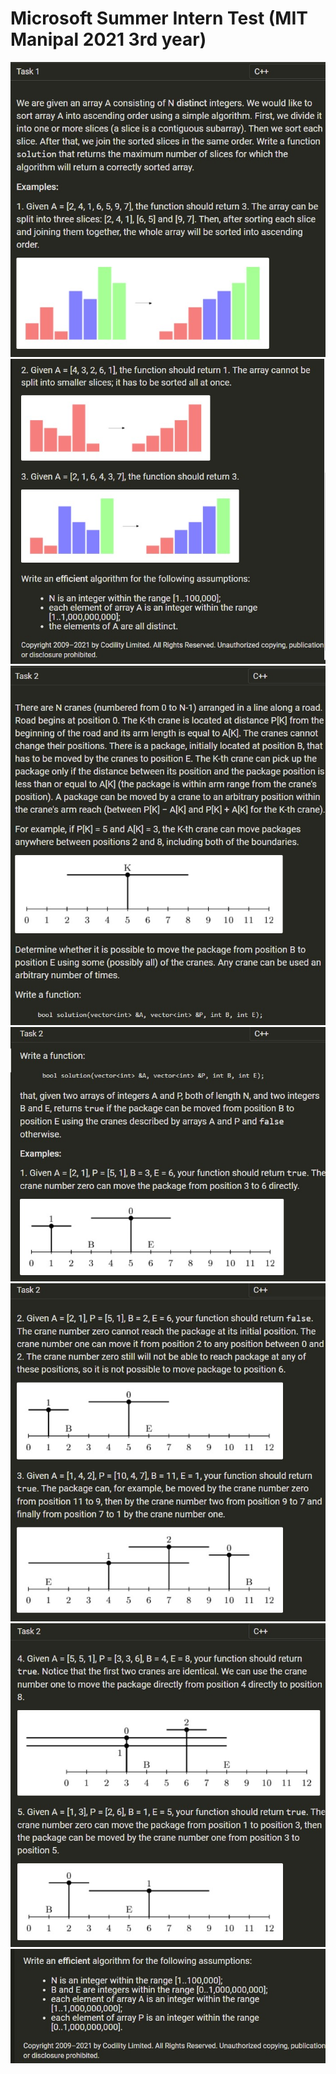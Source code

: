 # Microsoft Summer Intern Test (MIT Manipal 2021 3rd year)
![](Task1_1.jpg)
![](Task1_2.jpg)
![](Task2_1.jpg)
![](Task2_2.jpg)
![](Task2_3.jpg)
![](Task2_4.jpg)
![](Task2_5.jpg)